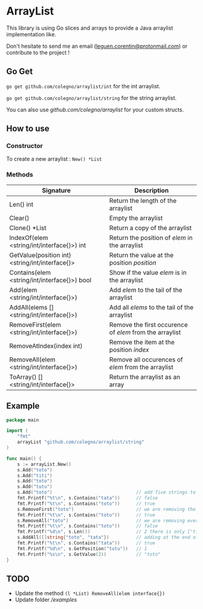 # ArrayList

This library is using Go slices and arrays to provide a Java arraylist implementation like.

Don't hesitate to send me an email (leguen.corentin@protonmail.com) or contribute to the project !

## Go Get

`go get github.com/colegno/arraylist/int` for the int arraylist.

`go get github.com/colegno/arraylist/string` for the string arraylist.

You can also use _github.com/colegno/arraylist_ for your custom structs.

## How to use

### Constructor

To create a new arraylist : `New() *List`

### Methods

| Signature | Description |
|-----------|-------------|
| Len() int | Return the length of the arraylist |
| Clear() | Empty the arraylist |
| Clone() *List | Return a copy of the arraylist |
| IndexOf(elem <string/int/interface{}>) int | Return the position of _elem_ in the arraylist |
| GetValue(position int) <string/int/interface{}> | Return the value at the position _position_ |
| Contains(elem <string/int/interface{}>) bool | Show if the value _elem_ is in the arraylist |
| Add(elem <string/int/interface{}>) | Add _elem_ to the tail of the arraylist |
| AddAll(elems []<string/int/interface{}>) | Add all _elems_ to the tail of the arraylist |
| RemoveFirst(elem <string/int/interface{}>) | Remove the first occurence of _elem_ from the arraylist |
| RemoveAtIndex(index int) | Remove the item at the position _index_ |
| RemoveAll(elem <string/int/interface{}>) | Remove all occurences of _elem_ from the arraylist |
| ToArray() []<string/int/interface{}> | Return the arraylist as an array |

## Example

```go
package main

import (
	"fmt"
	arrayList "github.com/colegno/arraylist/string"
)

func main() {
	s := arrayList.New()
	s.Add("toto")
	s.Add("titi")
	s.Add("toto")
	s.Add("tutu")
	s.Add("toto")                               // add five strings to the arraylist
	fmt.Printf("%t\n", s.Contains("tata"))      // false
	fmt.Printf("%t\n", s.Contains("toto"))      // true
	s.RemoveFirst("toto")                       // we are removing the first "toto"
	fmt.Printf("%t\n", s.Contains("toto"))      // true
	s.RemoveAll("toto")                         // we are removing every "toto"
	fmt.Printf("%t\n", s.Contains("toto"))      // false
	fmt.Printf("%d\n", s.Len())                 // 2 there is only ["titi", "tutu"] in the arraylist
	s.AddAll([]string{"toto", "tata"})          // adding at the end of the arraylist
	fmt.Printf("%t\n", s.Contains("tata"))      // true
	fmt.Printf("%d\n", s.GetPosition("tutu"))   // 1
	fmt.Printf("%s\n", s.GetValue(2))           // "toto"
}
```

## TODO

- Update the method `(l *List) RemoveAll(elem interface{})`
- Update folder _/examples_